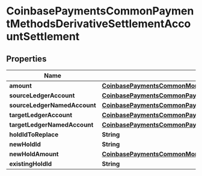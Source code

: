 
# CoinbasePaymentsCommonPaymentMethodsDerivativeSettlementAccountSettlement

## Properties
Name | Type | Description | Notes
------------ | ------------- | ------------- | -------------
**amount** | [**CoinbasePaymentsCommonMoney**](CoinbasePaymentsCommonMoney.md) |  |  [optional]
**sourceLedgerAccount** | [**CoinbasePaymentsCommonPaymentMethodsLedgerAccount**](CoinbasePaymentsCommonPaymentMethodsLedgerAccount.md) |  |  [optional]
**sourceLedgerNamedAccount** | [**CoinbasePaymentsCommonPaymentMethodsLedgerNamedAccount**](CoinbasePaymentsCommonPaymentMethodsLedgerNamedAccount.md) |  |  [optional]
**targetLedgerAccount** | [**CoinbasePaymentsCommonPaymentMethodsLedgerAccount**](CoinbasePaymentsCommonPaymentMethodsLedgerAccount.md) |  |  [optional]
**targetLedgerNamedAccount** | [**CoinbasePaymentsCommonPaymentMethodsLedgerNamedAccount**](CoinbasePaymentsCommonPaymentMethodsLedgerNamedAccount.md) |  |  [optional]
**holdIdToReplace** | **String** |  |  [optional]
**newHoldId** | **String** |  |  [optional]
**newHoldAmount** | [**CoinbasePaymentsCommonMoney**](CoinbasePaymentsCommonMoney.md) |  |  [optional]
**existingHoldId** | **String** |  |  [optional]



